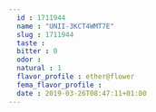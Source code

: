 ```yaml
---
  id : 1711944
  name : "UNII-3KCT4WMT7E"
  slug : 1711944
  taste : 
  bitter : 0
  odor : 
  natural : 1
  flavor_profile : ether@flower
  fema_flavor_profile : 
  date : 2019-03-26T08:47:11+01:00
---
```



